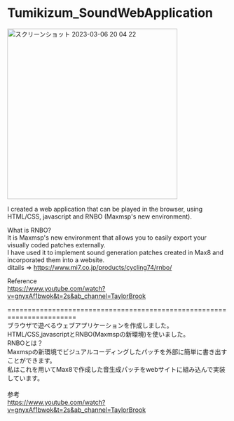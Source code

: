 # Tumikizum_SoundWebApplication
<img width="388" alt="スクリーンショット 2023-03-06 20 04 22" src="https://user-images.githubusercontent.com/89235127/223093228-88efb0d3-c8de-47eb-9594-6cc5a908c2e5.png">

I created a web application that can be played in the browser, using HTML/CSS, javascript and RNBO (Maxmsp's new environment).<br>

What is RNBO?<br>
It is Maxmsp's new environment that allows you to easily export your visually coded patches externally. <br>
I have used it to implement sound generation patches created in Max8 and incorporated them into a website.<br>
ditails => https://www.mi7.co.jp/products/cycling74/rnbo/<br>

Reference<br>
https://www.youtube.com/watch?v=gnyxAf1bwok&t=2s&ab_channel=TaylorBrook


=======================================================================<br>
ブラウザで遊べるウェブアプリケーションを作成しました。<br>
HTML/CSS,javascriptとRNBO(Maxmspの新環境)を使いました。<br>
RNBOとは？<br>
Maxmspの新環境でビジュアルコーディングしたパッチを外部に簡単に書き出すことができます。<br>
私はこれを用いてMax8で作成した音生成パッチをwebサイトに組み込んで実装しています。<br>
<br>
参考<br>
https://www.youtube.com/watch?v=gnyxAf1bwok&t=2s&ab_channel=TaylorBrook
